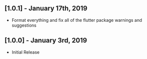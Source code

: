 ## [1.0.1] - January 17th, 2019

* Format everything and fix all of the flutter package warnings and suggestions

## [1.0.0] - January 3rd, 2019

* Initial Release
